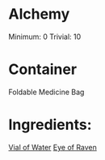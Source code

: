 <!-- TITLE: Raven Eye Poison -->
<!-- SUBTITLE: A deadly poison made from the eye of a raven -->

# Alchemy
Minimum: 0
Trivial: 10


# Container
Foldable Medicine Bag

# Ingredients:
[Vial of Water](vial-of-water)
[Eye of Raven](eye-of-raven)